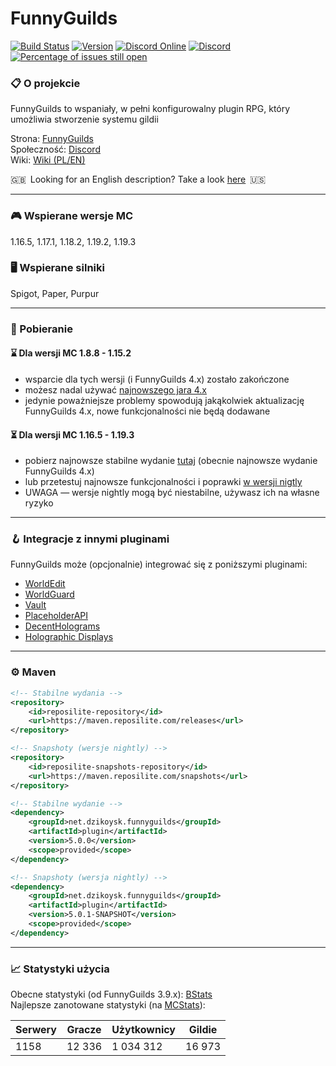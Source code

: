 # FunnyGuilds

[![Build Status](https://github.com/FunnyGuilds/FunnyGuilds/actions/workflows/gradle.yml/badge.svg)](https://github.com/FunnyGuilds/FunnyGuilds/actions/workflows/gradle.yml)
[![Version](https://repo.panda-lang.org/api/badge/latest/releases/net/dzikoysk/funnyguilds/plugin?color=42c611&name=FunnyGuilds&prefix=v)](https://ci.insertt.dev/job/FunnyGuilds/job/master/)
[![Discord Online](https://img.shields.io/discord/254623242914889729.svg)](https://discord.gg/CYvyq3u)
[![Discord](https://img.shields.io/badge/discord-funnyguilds-738bd7.svg?style=square)](https://discord.gg/CYvyq3u)
[![Percentage of issues still open](http://isitmaintained.com/badge/open/FunnyGuilds/FunnyGuilds.svg)](http://isitmaintained.com/project/FunnyGuilds/FunnyGuilds "Percentage of issues still open")

### :clipboard: O projekcie

FunnyGuilds to wspaniały, w pełni konfigurowalny plugin RPG, który umożliwia stworzenie systemu gildii

Strona: [FunnyGuilds](https://funnyguilds.dzikoysk.net)</br>
Społeczność: [Discord](https://discord.gg/CYvyq3u)</br>
Wiki: [Wiki (PL/EN)](https://github.com/FunnyGuilds/FunnyGuilds/wiki)

:gb:&ensp;Looking for an English description? Take a look [here](README.md)&ensp;:us:

---

### :video_game: Wspierane wersje MC

1.16.5, 1.17.1, 1.18.2, 1.19.2, 1.19.3

### :desktop_computer: Wspierane silniki

Spigot, Paper, Purpur

---

### :rocket: Pobieranie

#### :hourglass: Dla wersji MC 1.8.8 - 1.15.2

- wsparcie dla tych wersji (i FunnyGuilds 4.x) zostało zakończone
- możesz nadal używać [najnowszego jara 4.x](https://ci.insertt.dev/job/FunnyGuilds/job/4.x/)
- jedynie poważniejsze problemy spowodują jakąkolwiek aktualizację FunnyGuilds 4.x, nowe funkcjonalności nie będą dodawane

#### :hourglass_flowing_sand: Dla wersji MC 1.16.5 - 1.19.3

- pobierz najnowsze stabilne wydanie [tutaj](https://github.com/FunnyGuilds/FunnyGuilds/releases) (obecnie najnowsze wydanie FunnyGuilds 4.x)
- lub przetestuj najnowsze funkcjonalności i poprawki [w wersji nigtly](https://ci.insertt.dev/job/FunnyGuilds/job/5.x/)
- UWAGA — wersje nightly mogą być niestabilne, używasz ich na własne ryzyko

---

### :hook: Integracje z innymi pluginami

FunnyGuilds może (opcjonalnie) integrować się z poniższymi pluginami:

- [WorldEdit](https://dev.bukkit.org/projects/worldedit)
- [WorldGuard](https://dev.bukkit.org/projects/worldguard)
- [Vault](https://dev.bukkit.org/projects/vault)
- [PlaceholderAPI](https://github.com/PlaceholderAPI/PlaceholderAPI/wiki/Placeholders#funnyguilds)
- [DecentHolograms](https://www.spigotmc.org/resources/decentholograms-1-8-1-19-4-papi-support-no-dependencies.96927/)
- [Holographic Displays](https://dev.bukkit.org/projects/holographic-displays)

---

### :gear: Maven

```xml
<!-- Stabilne wydania -->
<repository>
    <id>reposilite-repository</id>
    <url>https://maven.reposilite.com/releases</url>
</repository>

<!-- Snapshoty (wersje nightly) -->
<repository>
    <id>reposilite-snapshots-repository</id>
    <url>https://maven.reposilite.com/snapshots</url>
</repository>
```

```xml
<!-- Stabilne wydanie -->
<dependency>
    <groupId>net.dzikoysk.funnyguilds</groupId>
    <artifactId>plugin</artifactId>
    <version>5.0.0</version>
    <scope>provided</scope>
</dependency>

<!-- Snapshoty (wersja nightly) -->
<dependency>
    <groupId>net.dzikoysk.funnyguilds</groupId>
    <artifactId>plugin</artifactId>
    <version>5.0.1-SNAPSHOT</version>
    <scope>provided</scope>
</dependency>
```

---

### :chart_with_upwards_trend: Statystyki użycia

Obecne statystyki (od FunnyGuilds 3.9.x): [BStats](https://bstats.org/plugin/bukkit/FunnyGuilds)</br>
Najlepsze zanotowane statystyki (na [MCStats](http://mcstats.org/plugin/FunnyGuilds)):

| Serwery | Gracze | Użytkownicy | Gildie |
|---------|--------|-------------|--------|
| 1158    | 12 336 | 1 034 312   | 16 973 |
